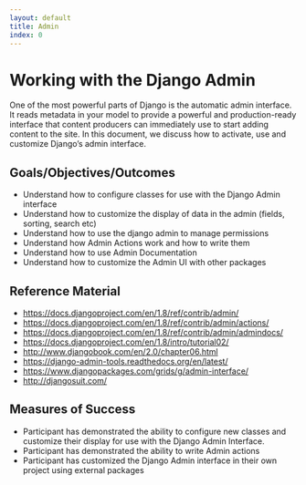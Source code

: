 ```yaml
---
layout: default
title: Admin 
index: 0
---
```


Working with the Django Admin
=============================

One of the most powerful parts of Django is the automatic admin interface. It reads metadata in your model to provide a powerful and production-ready interface that content producers can immediately use to start adding content to the site. In this document, we discuss how to activate, use and customize Django’s admin interface.

Goals/Objectives/Outcomes
-------------------------

* Understand how to configure classes for use with the Django Admin interface
* Understand how to customize the display of data in the admin (fields, sorting, search etc)
* Understand how to use the django admin to manage permissions
* Understand how Admin Actions work and how to write them
* Understand how to use Admin Documentation
* Understand how to customize the Admin UI with other packages

Reference Material
------------------

* https://docs.djangoproject.com/en/1.8/ref/contrib/admin/
* https://docs.djangoproject.com/en/1.8/ref/contrib/admin/actions/
* https://docs.djangoproject.com/en/1.8/ref/contrib/admin/admindocs/
* https://docs.djangoproject.com/en/1.8/intro/tutorial02/
* http://www.djangobook.com/en/2.0/chapter06.html
* https://django-admin-tools.readthedocs.org/en/latest/
* https://www.djangopackages.com/grids/g/admin-interface/
* http://djangosuit.com/ 

Measures of Success
-------------------

* Participant has demonstrated the ability to configure new classes and customize their display for use with the Django Admin Interface.
* Participant has demonstrated the ability to write Admin actions
* Participant has customized the Django Admin interface in their own project using external packages

